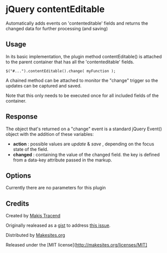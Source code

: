 # jQuery contentEditable

Automatically adds events on 'contenteditable' fields and returns the changed data for further processing (and saving)

## Usage

In its basic implementation, the plugin method contentEditable() is attached to the parent container that has all the 'contenteditable' fields. 

```
$("#...").contentEditable().change( myFunction );
```

A chained method can be attached to monitor the "change" trigger so the updates can be captured and saved.

Note that this only needs to be executed once for all included fields of the container. 


## Response

The object that's returned on a "change" event is a standard jQuery Event() object with the addition of these variables: 

* **action** : possible values are _update_ & _save_ , depending on the focus state of the field.
* **changed** : containing the value of the changed field. the key is defined from a data-key attribute passed in the markup. 

## Options

Currently there are no parameters for this plugin

## Credits

Created by [Makis Tracend](http://tracend.me)

Originally realeased as a [gist](https://gist.github.com/tracend/3410122) to address [this issue](http://stackoverflow.com/a/6263537).

Distributed by [Makesites.org](http://makesites.org)

Released under the [MIT license](http://makesites.org/licenses/MIT]